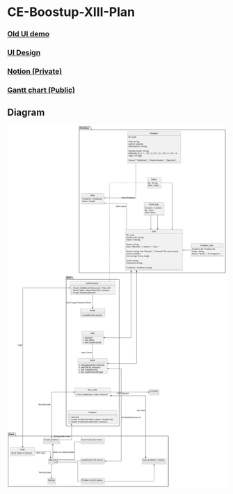 # CE-Boostup-XIII-Plan

### [Old UI demo](https://azpepoze.github.io/CE-13_Front-end_DEMO/pages/login/)

### [UI Design](https://www.figma.com/design/DLuSS1PvVuIioo4F5Z2czn/CE-Boostup-XIII)

### [Notion (Private)](https://www.notion.so/1694feb84c898050bf5ff027530773ce?v=16a4feb84c89802287e5000c88848f05)

### [Gantt chart (Public)](https://thinkable-bonsai-731.notion.site/1694feb84c898050bf5ff027530773ce)

## Diagram

![Plan](./Plan.svg)